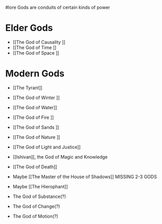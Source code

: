#lore
Gods are conduits of certain kinds of power

# Elder Gods 
- [[The God of Causality ]]
- [[The God of Time ]]
- [[The God of Space ]]
# Modern Gods
- [[The Tyrant]] 
- [[The God of Winter ]]
- [[The God of Water]] 
- [[The God of Fire ]]
- [[The God of Sands ]]
- [[The God of Nature ]]
- [[The God of Light and Justice]]
- [[Ishivan]], the God of Magic and Knowledge 
- [[The God of Death]]
- Maybe [[The Master of the House of Shadows]]
MISSING 2-3 GODS
- Maybe [[The Hierophant]]
	
- The God of Substance(?)
- The God of Change(?)
- The God of Motion(?)